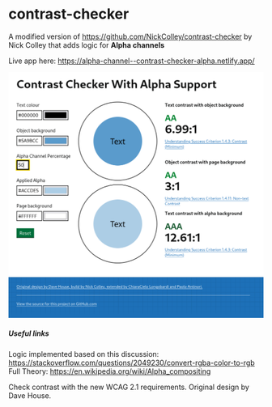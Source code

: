 # contrast-checker

A modified version of https://github.com/NickColley/contrast-checker by Nick Colley that adds logic for **Alpha channels**


Live app here: https://alpha-channel--contrast-checker-alpha.netlify.app/  





![Screenshot](/screenshot.png)




##### Useful links
Logic implemented based on this discussion: https://stackoverflow.com/questions/2049230/convert-rgba-color-to-rgb  
Full Theory: https://en.wikipedia.org/wiki/Alpha_compositing  

Check contrast with the new WCAG 2.1 requirements. Original design by Dave House.

